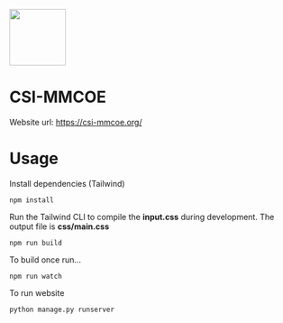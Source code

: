 <img src = "https://github.com/atharvabhide/CSI-MMCOE/blob/main/static/images/CSI_logo.png" height="100" width="100"></img>
# CSI-MMCOE

Website url: https://csi-mmcoe.org/

# Usage

Install dependencies (Tailwind)

```
npm install
```

Run the Tailwind CLI to compile the **input.css** during development. The output file is **css/main.css**

```
npm run build
```

To build once run...

```
npm run watch
```

To run website

```
python manage.py runserver
```


